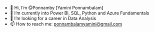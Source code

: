 - 👋 Hi, I’m @Ponnamby [Yamini Ponnambalam]
- 🌱 I’m currently into Power BI, SQL, Python and Azure Fundamentals
- 💞️ I’m looking for a career in Data Analysis 
- 📫 How to reach me: ponnambalamyamini@gmail.com


<!---
Ponnamby/Ponnamby is a ✨ special ✨ repository because its `README.md` (this file) appears on your GitHub profile.
You can click the Preview link to take a look at your changes.
--->
